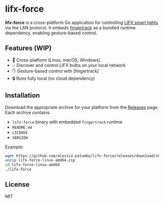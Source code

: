 # lifx-force

**lifx-force** is a cross-platform Go application for controlling [LIFX smart lights](https://www.lifx.com/) via the LAN protocol.
It embeds [fingertrack](https://github.com/alessio-palumbo/fingertrack) as a bundled runtime dependency, enabling gesture-based control.

## Features (WIP)

- 🚀 Cross-platform (Linux, macOS, Windows)
- 💡 Discover and control LIFX bulbs on your local network
- ✋ Gesture-based control with [fingertrack]
- 🔒 Runs fully local (no cloud dependency)

## Installation

Download the appropriate archive for your platform from the [Releases](../../releases) page.
Each archive contains:

- `lifx-force` binary with embedded `fingertrack` runtime
- `README.md`
- `LICENSE`
- `VERSION`

Example:

```bash
wget https://github.com/alessio-palumbo/lifx-force/releases/download/v0.1.0/lifx-force-linux-amd64.zip
unzip lifx-force-linux-amd64.zip
cd lifx-force-linux-amd64
./lifx-force
```

## License

MIT
